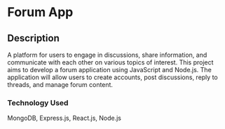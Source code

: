 # Forum App

## Description
A platform for users to engage in discussions, share information, and communicate with each other on various topics of interest. This project aims to develop a forum application using JavaScript and Node.js. The application will allow users to create accounts, post discussions, reply to threads, and manage forum content.

### Technology Used
MongoDB, Express.js, React.js, Node.js
